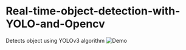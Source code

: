 # Real-time-object-detection-with-YOLO-and-Opencv
Detects object using YOLOv3 algorithm
![Demo](https://github.com/PriyaJ28/Real-time-object-detection-with-YOLO-and-Opencv/blob/master/Demo-Video.gif)
